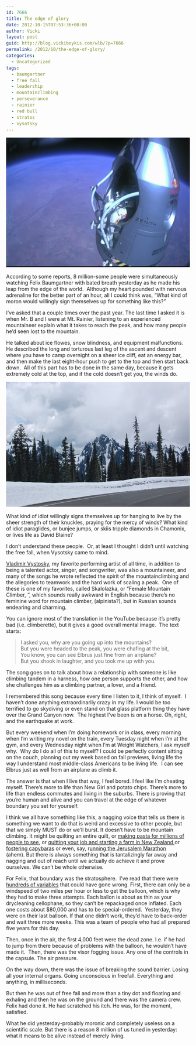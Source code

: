 ```yaml
---
id: 7666
title: The edge of glory
date: 2012-10-15T07:53:36+00:00
author: Vicki
layout: post
guid: http://blog.vickiboykis.com/wlb/?p=7666
permalink: /2012/10/the-edge-of-glory/
categories:
  - Uncategorized
tags:
  - baumgartner
  - free fall
  - leadership
  - mountainclimbing
  - perseverance
  - rainier
  - red bull
  - stratos
  - vysotsky
---
```

<p style="text-align: center;">
  <a href="https://raw.githubusercontent.com/veekaybee/wlb/gh-pages/assets/images/2012/10/Screen-shot-2012-10-14-at-2.07.03-PM.png"><img class="aligncenter  wp-image-7667" title="Screen shot 2012-10-14 at 2.07.03 PM" src="https://raw.githubusercontent.com/veekaybee/wlb/gh-pages/assets/images/2012/10/Screen-shot-2012-10-14-at-2.07.03-PM-1024x590.png" alt="" width="614" height="354" /></a>
</p>

<p style="text-align: left;">
  According to some reports, 8 million-some people were simultaneously watching Felix Baumgartner with bated breath yesterday as he made his leap from the edge of the world.  Although my heart pounded with nervous adrenaline for the better part of an hour, all I could think was, &#8220;What kind of moron would willingly sign themselves up for something like this?&#8221;
</p>

<p style="text-align: left;">
  <!--more-->
</p>

<p style="text-align: left;">
  I&#8217;ve asked that a couple times over the past year. The last time I asked it is when Mr. B and I were at Mt. Rainier, listening to an experienced mountaineer explain what it takes to reach the peak, and how many people he&#8217;d seen lost to the mountain.
</p>

<p style="text-align: left;">
  He talked about ice flowes, snow blindness, and equipment malfunctions. He described the long and torturous last leg of the ascent and descent where you have to camp overnight on a sheer ice cliff, eat an energy bar, and then make the last eight-hour push to get to the top and then start back down.  All of this part has to be done in the same day, because it gets extremely cold at the top, and if the cold doesn&#8217;t get you, the winds do.
</p>

<p style="text-align: center;">
  <a href="https://raw.githubusercontent.com/veekaybee/wlb/gh-pages/assets/images/2012/10/DSC_0086.jpg"><img class="aligncenter  wp-image-7669" title="DSC_0086" src="https://raw.githubusercontent.com/veekaybee/wlb/gh-pages/assets/images/2012/10/DSC_0086.jpg" alt="" width="512" height="341" /></a>
</p>

<p style="text-align: left;">
  What kind of idiot willingly signs themselves up for hanging to live by the sheer strength of their knuckles, praying for the mercy of winds? What kind of idiot paraglides, or bunjee jumps, or skiis tripple diamonds in Chamonix, or lives life as David Blaine?
</p>

<p style="text-align: left;">
  I don&#8217;t understand these people.  Or, at least I thought I didn&#8217;t until watching the free fall, when Vysotsky came to mind.
</p>

<p style="text-align: left;">
  <a href="http://en.wikipedia.org/wiki/Vladimir_Vysotsky" target="_blank">Vladimir Vystosky</a>, my favorite performing artist of all time, in addition to being a talented actor, singer, and songwriter, was also a mountaineer, and many of the songs he wrote reflected the spirit of the mountainclimbing and the allegories to teamwork and the hard work of scaling a peak.  One of these is one of my favorites, called Skalolazka, or &#8220;Female Mountain Climber, &#8220;, which sounds really awkward in English because there&#8217;s no feminine word for mountain climber, (alpinista?), but in Russian sounds endearing and charming.
</p>



You can ignore most of the translation in the YouTube because it&#8217;s pretty bad (i.e. climberette), but it gives a good overall mental image.  The text starts:

> <p style="text-align: left;">
>   I asked you, why are you going up into the mountains?<br /> But you were headed to the peak, you were chafing at the bit,<br /> You know, you can see Elbrus just fine from an airplane?<br /> But you shook in laughter, and you took me up with you.
> </p>

<p style="text-align: left;">
  The song goes on to talk about how a relationship with someone is like climbing tandem in a harness, how one person supports the other, and how she challenges him as a climbing partner, a lover, and a friend.
</p>

<p style="text-align: left;">
  I remembered this song because every time I listen to it, I think of myself.  I haven&#8217;t done anything extraordinarily crazy in my life. I would be too terrified to go skydiving or even stand on that glass platform thing they have over the Grand Canyon now.  The highest I&#8217;ve been is on a horse. Oh, right, and the earthquake at work.
</p>

<p style="text-align: left;">
  But every weekend when I&#8217;m doing homework or in class, every morning when I&#8217;m writing my novel on the train, every Tuesday night when I&#8217;m at the gym, and every Wednesday night when I&#8217;m at Weight Watchers, I ask myself why.  Why do I do all of this to myself? I could be perfectly content sitting on the couch, planning out my week based on fall previews, living life the way I understand most middle-class Americans to be living life.  I can see Elbrus just as well from an airplane as climb it.
</p>

<p style="text-align: left;">
  The answer is that when I live that way, I feel bored. I feel like I&#8217;m cheating myself. There&#8217;s more to life than New Girl and potato chips. There&#8217;s more to life than endless commutes and living in the suburbs. There is proving that you&#8217;re human and alive and you can travel at the edge of whatever boundary you set for yourself.
</p>

<p style="text-align: left;">
  I think we all have something like this, a nagging voice that tells us there is something we want to do that is weird and excessive to other people, but that we simply MUST do or we&#8217;ll burst. It doesn&#8217;t have to be mountain climbing. It might be quilting an entire quilt, or <a href="http://smittenkitchen.com/blog/2012/10/spaghetti-with-broccoli-cream-pesto/" target="_blank">making pasta for millions of people to see</a>, or <a href="http://farmlet.co.nz/" target="_blank">quitting your job and starting a farm in New Zealand</a>,or <a href="http://gianthamster.com/" target="_blank">fostering capybaras</a> or even, say, r<a href="http://www.guardian.co.uk/world/gallery/2012/mar/16/jerusalem-marathon-2012-runners" target="_blank">unning the Jerusalem Marathon</a> (ahem). But there is always something that is tantalizingly far away and nagging and out of reach until we actually do achieve it and prove ourselves. We can&#8217;t be whole otherwise.
</p>

<p style="text-align: left;">
  For Felix, that boundary was the stratosphere.  I&#8217;ve read that there were <a href="http://www.quora.com/Red-Bull/How-could-Felix-Baumgartner-jump-from-a-height-of-120-000-feet-effortlessly" target="_blank">hundreds of variables</a> that could have gone wrong. First, there can only be a windspeed of two miles per hour or less to get the balloon, which is why they had to make three attempts. Each ballon is about as thin as your drycleaning cellophane, so they can&#8217;t be repackaged once inflated. Each one costs about $80,000 and has to be special-ordered.  Yesterday, they were on their last balloon. If that one didn&#8217;t work, they&#8217;d have to back-order and wait three more weeks. This was a team of people who had all prepared five years for this day.
</p>

<p style="text-align: left;">
  Then, once in the air, the first 4,000 feet were the dead zone. I.e. if he had to jump from there because of problems with the balloon, he wouldn&#8217;t have made it.  Then, there was the visor fogging issue. Any one of the controls in the capsule. The air pressure.
</p>

<p style="text-align: left;">
  On the way down, there was the issue of breaking the sound barrier. Losing all your internal organs. Going unconscious in freefall. Everything and anything, in milliseconds.
</p>

<p style="text-align: left;">
  But then he was out of free fall and more than a tiny dot and floating and exhaling and then he was on the ground and there was the camera crew. Felix had done it. He had scratched his itch. He was, for the moment, satisfied.
</p>

<p style="text-align: left;">
  What he did yesterday-probably moronic and completely useless on a scientific scale. But there is a reason 8 million of us tuned in yesterday: what it means to be alive instead of merely living.
</p>